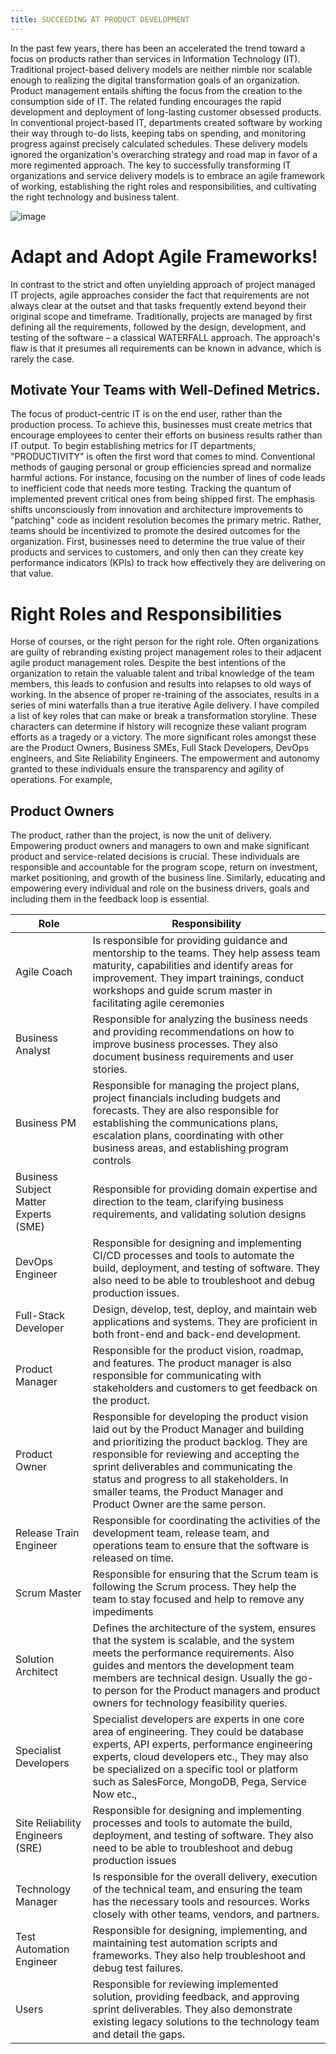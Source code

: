 ```yaml
---
title: SUCCEEDING AT PRODUCT DEVELOPMENT
---
```


In the past few years, there has been an accelerated the trend toward a focus on products rather than services in Information Technology (IT). Traditional project-based delivery models are neither nimble nor scalable enough to realizing the digital transformation goals of an organization.
Product management entails shifting the focus from the creation to the consumption side of IT. The related funding encourages the rapid development and deployment of long-lasting customer obsessed products.
In conventional project-based IT, departments created software by working their way through to-do lists, keeping tabs on spending, and monitoring progress against precisely calculated schedules. These delivery models ignored the organization's overarching strategy and road map in favor of a more regimented approach.
The key to successfully transforming IT organizations and service delivery models is to embrace an agile framework of working, establishing the right roles and responsibilities, and cultivating the right technology and business talent. 

![image](https://user-images.githubusercontent.com/73126998/234353373-f1fd3da7-f38f-4052-a142-2f0e6ff3f803.png)

# Adapt and Adopt Agile Frameworks!
In contrast to the strict and often unyielding approach of project managed IT projects, agile approaches consider the fact that requirements are not always clear at the outset and that tasks frequently extend beyond their original scope and timeframe.
Traditionally, projects are managed by first defining all the requirements, followed by the design, development, and testing of the software – a classical WATERFALL approach. The approach's flaw is that it presumes all requirements can be known in advance, which is rarely the case. 

## Motivate Your Teams with Well-Defined Metrics.
The focus of product-centric IT is on the end user, rather than the production process. To achieve this, businesses must create metrics that encourage employees to center their efforts on business results rather than IT output.
To begin establishing metrics for IT departments, "PRODUCTIVITY" is often the first word that comes to mind. Conventional methods of gauging personal or group efficiencies spread and normalize harmful actions.
For instance, focusing on the number of lines of code leads to inefficient code that needs more testing. Tracking the quantum of implemented prevent critical ones from being shipped first. The emphasis shifts unconsciously from innovation and architecture improvements to "patching" code as incident resolution becomes the primary metric.
Rather, teams should be incentivized to promote the desired outcomes for the organization. First, businesses need to determine the true value of their products and services to customers, and only then can they create key performance indicators (KPIs) to track how effectively they are delivering on that value.

# Right Roles and Responsibilities
Horse of courses, or the right person for the right role. Often organizations are guilty of rebranding existing project management roles to their adjacent agile product management roles. Despite the best intentions of the organization to retain the valuable talent and tribal knowledge of the team members, this leads to confusion and results into relapses to old ways of working. In the absence of proper re-training of the associates, results in a series of mini waterfalls than a true iterative Agile delivery.
I have compiled a list of key roles that can make or break a transformation storyline. These characters can determine if history will recognize these valiant program efforts as a tragedy or a victory.
The more significant roles amongst these are the Product Owners, Business SMEs, Full Stack Developers, DevOps engineers, and Site Reliability Engineers. The empowerment and autonomy granted to these individuals ensure the transparency and agility of operations. For example,
## Product Owners
The product, rather than the project, is now the unit of delivery. Empowering product owners and managers to own and make significant product and service-related decisions is crucial. These individuals are responsible and accountable for the program scope, return on investment, market positioning, and growth of the business line.
Similarly, educating and empowering every individual and role on the business drivers, goals and including them in the feedback loop is essential. 


| Role  | Responsibility    |
|---    | ---               |
|Agile Coach|Is responsible for providing guidance and mentorship to the teams. They help assess team maturity, capabilities and identify areas for improvement. They impart trainings, conduct workshops and guide scrum master in facilitating agile ceremonies|
|Business Analyst| Responsible for analyzing the business needs and providing recommendations on how to improve business processes. They also document business requirements and user stories.|
|Business PM | Responsible for managing the project plans, project financials including budgets and forecasts. They are also responsible for establishing the communications plans, escalation plans, coordinating with other business areas, and establishing program controls|
|Business Subject Matter Experts (SME) | Responsible for providing domain expertise and direction to the team, clarifying business requirements, and validating solution designs|
|DevOps Engineer|Responsible for designing and implementing CI/CD processes and tools to automate the build, deployment, and testing of software. They also need to be able to troubleshoot and debug production issues.|
|Full-Stack Developer | Design, develop, test, deploy, and maintain web applications and systems. They are proficient in both front-end and back-end development.|
|Product Manager | Responsible for the product vision, roadmap, and features. The product manager is also responsible for communicating with stakeholders and customers to get feedback on the product.|
|Product Owner | Responsible for developing the product vision laid out by the Product Manager and building and prioritizing the product backlog. They are responsible for reviewing and accepting the sprint deliverables and communicating the status and progress to all stakeholders. In smaller teams, the Product Manager and Product Owner are the same person.|
|Release Train Engineer | Responsible for coordinating the activities of the development team, release team, and operations team to ensure that the software is released on time.|
|Scrum Master | Responsible for ensuring that the Scrum team is following the Scrum process. They help the team to stay focused and help to remove any impediments|
|Solution Architect | Defines the architecture of the system, ensures that the system is scalable, and the system meets the performance requirements. Also guides and mentors the development team members are technical design. Usually the go-to person for the Product managers and product owners for technology feasibility queries.|
|Specialist Developers | Specialist developers are experts in one core area of engineering. They could be database experts, API experts, performance engineering experts, cloud developers etc., They may also be specialized on a specific tool or platform such as SalesForce, MongoDB, Pega, Service Now etc.,|
|Site Reliability Engineers (SRE) | Responsible for designing and implementing processes and tools to automate the build, deployment, and testing of software. They also need to be able to troubleshoot and debug production issues|
|Technology Manager | Is responsible for the overall delivery, execution of the technical team, and ensuring the team has the necessary tools and resources. Works closely with other teams, vendors, and partners.|
|Test Automation Engineer | Responsible for designing, implementing, and maintaining test automation scripts and frameworks. They also help troubleshoot and debug test failures.|
|Users | Responsible for reviewing implemented solution, providing feedback, and approving sprint deliverables. They also demonstrate existing legacy solutions to the technology team and detail the gaps.|


